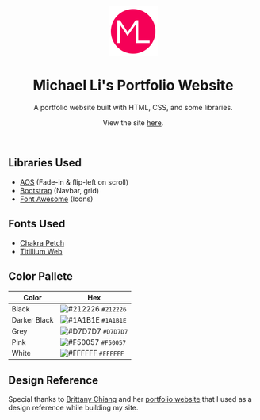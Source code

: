 <div align="center">
  <img alt="Logo" src="./assets/images/logo/logo.png" width="100" />
</div>
<h1 align="center">
  Michael Li's Portfolio Website
</h1>
<p align="center">
  A portfolio website built with HTML, CSS, and some libraries.
</p>
<p align="center">
  View the site <a href="https://michaelli.dev/" target="_blank" rel="nofollow noopener noreferrer">here</a>.
</p>
<br />

## Libraries Used

- [AOS](http://michalsnik.github.io/aos/) (Fade-in & flip-left on scroll)
- [Bootstrap](https://getbootstrap.com/) (Navbar, grid)
- [Font Awesome](https://fontawesome.com/) (Icons)

## Fonts Used

- [Chakra Petch](https://fonts.google.com/specimen/Chakra+Petch)
- [Titillium Web](https://fonts.google.com/specimen/Titillium+Web)

## Color Pallete

| Color        | Hex                                                                |
| ------------ | ------------------------------------------------------------------ |
| Black        | ![#212226](https://via.placeholder.com/10/212226?text=+) `#212226` |
| Darker Black | ![#1A1B1E](https://via.placeholder.com/10/1A1B1E?text=+) `#1A1B1E` |
| Grey         | ![#D7D7D7](https://via.placeholder.com/10/D7D7D7?text=+) `#D7D7D7` |
| Pink         | ![#F50057](https://via.placeholder.com/10/F50057?text=+) `#F50057` |
| White        | ![#FFFFFF](https://via.placeholder.com/10/FFFFFF?text=+) `#FFFFFF` |

## Design Reference

Special thanks to [Brittany Chiang](https://github.com/bchiang7) and her [portfolio website](https://brittanychiang.com/) that I used as a design reference while building my site.
